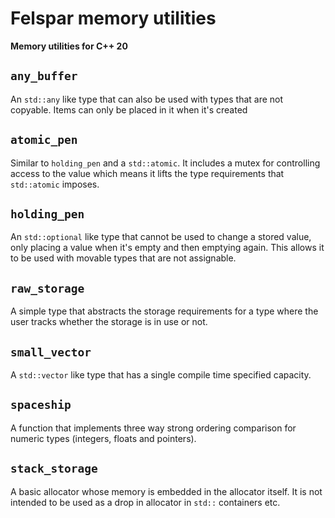# Felspar memory utilities

**Memory utilities for C++ 20**


## `any_buffer`

An `std::any` like type that can also be used with types that are not copyable. Items can only be placed in it when it's created


## `atomic_pen`

Similar to `holding_pen` and a `std::atomic`. It includes a mutex for controlling access to the value which means it lifts the type requirements that `std::atomic` imposes.


## `holding_pen`

An `std::optional` like type that cannot be used to change a stored value, only placing a value when it's empty and then emptying again. This allows it to be used with movable types that are not assignable.


## `raw_storage`

A simple type that abstracts the storage requirements for a type where the user tracks whether the storage is in use or not.


## `small_vector`

A `std::vector` like type that has a single compile time specified capacity.


## `spaceship`

A function that implements three way strong ordering comparison for numeric types (integers, floats and pointers).


## `stack_storage`

A basic allocator whose memory is embedded in the allocator itself. It is not intended to be used as a drop in allocator in `std::` containers etc.
